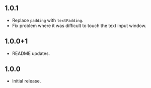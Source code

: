 ## 1.0.1

* Replace `padding` with `textPadding`.
* Fix problem where it was difficult to touch the text input window.

## 1.0.0+1

* README updates.

## 1.0.0

* Initial release.
